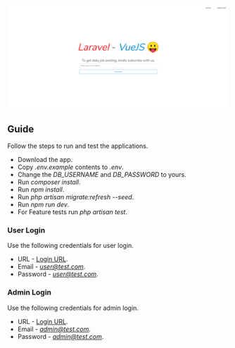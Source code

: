 <p align="center"><img src="https://github.com/dev-techguy/rss-laravel-vue-js/blob/master/public/img/faker.png"></p>


## Guide

Follow the steps to run and test the applications.

- Download the app.
- Copy *.env.example* contents to *.env*.
- Change the *DB_USERNAME* and *DB_PASSWORD* to yours.
- Run *composer install*.
- Run *npm install*.
- Run *php artisan migrate:refresh --seed*.
- Run *npm run dev*.
- For Feature tests run *php artisan test*.

### User Login
Use the following credentials for user login.

- URL - [Login URL](http://127.0.0.1:8000/login).
- Email - *user@test.com*.
- Password - *user@test.com*.

### Admin Login
Use the following credentials for admin login.

- URL - [Login URL](http://127.0.0.1:8000/admin).
- Email - *admin@test.com*.
- Password - *admin@test.com*.
